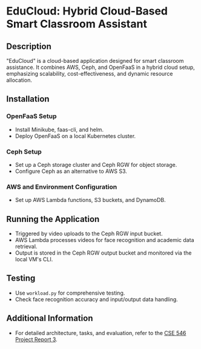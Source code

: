 # EduCloud: Hybrid Cloud-Based Smart Classroom Assistant

## Description
"EduCloud" is a cloud-based application designed for smart classroom assistance. It combines AWS, Ceph, and OpenFaaS in a hybrid cloud setup, emphasizing scalability, cost-effectiveness, and dynamic resource allocation.

## Installation

### OpenFaaS Setup
- Install Minikube, faas-cli, and helm.
- Deploy OpenFaaS on a local Kubernetes cluster.

### Ceph Setup
- Set up a Ceph storage cluster and Ceph RGW for object storage.
- Configure Ceph as an alternative to AWS S3.

### AWS and Environment Configuration
- Set up AWS Lambda functions, S3 buckets, and DynamoDB.

## Running the Application
- Triggered by video uploads to the Ceph RGW input bucket.
- AWS Lambda processes videos for face recognition and academic data retrieval.
- Output is stored in the Ceph RGW output bucket and monitored via the local VM's CLI.

## Testing
- Use `workload.py` for comprehensive testing.
- Check face recognition accuracy and input/output data handling.

## Additional Information
- For detailed architecture, tasks, and evaluation, refer to the [CSE 546 Project Report 3](CSE_546___Project_Report_3.pdf).
